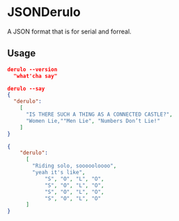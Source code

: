 # JSONDerulo

A JSON format that is for serial and forreal.


## Usage

```JSON
derulo --version
  "what'cha say"

derulo --say
{
  "derulo":
    [ 
      "IS THERE SUCH A THING AS A CONNECTED CASTLE?",
      "Women Lie,""Men Lie", "Numbers Don’t Lie!"
    ]
}

{
    "derulo":
      [
        "Riding solo, soooooloooo",
        "yeah it's like",
            "S", "O", "L", "O",
            "S", "O", "L", "O",
            "S", "O", "L", "O",
            "S", "O", "L", "O"
      ]
}

```

